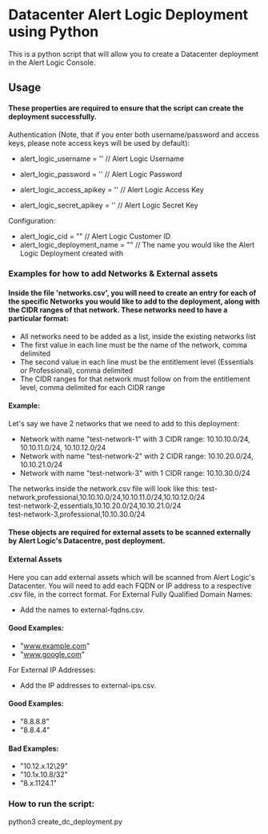 # Datacenter Alert Logic Deployment using Python
This is a python script that will allow you to create a Datacenter deployment in the Alert Logic Console.

## Usage
#### These properties are required to ensure that the script can create the deployment successfully. 

Authentication (Note, that if you enter both username/password and access keys, please note access keys will be used by default):
- alert_logic_username = '' // Alert Logic Username
- alert_logic_password = '' // Alert Logic Password

- alert_logic_access_apikey = '' // Alert Logic Access Key
- alert_logic_secret_apikey = '' // Alert Logic Secret Key

Configuration:
- alert_logic_cid = "" // Alert Logic Customer ID
- alert_logic_deployment_name = "" // The name you would like the Alert Logic Deployment created with

### Examples for how to add Networks & External assets
#### Inside the file 'networks.csv', you will need to create an entry for each of the specific Networks you would like to add to the deployment, along with the CIDR ranges of that network. These networks need to have a particular format: 
- All networks need to be added as a list, inside the existing networks list
- The first value in each line must be the name of the network, comma delimited
- The second value in each line must be the entitlement level (Essentials or Professional), comma delimited
- The CIDR ranges for that network must follow on from the entitlement level, comma delimited for each CIDR range

#### Example: 

Let's say we have 2 networks that we need to add to this deployment: 
- Network with name "test-network-1" with 3 CIDR range:  10.10.10.0/24, 10.10.11.0/24, 10.10.12.0/24
- Network with name "test-network-2" with 2 CIDR range:  10.10.20.0/24, 10.10.21.0/24
- Network with name "test-network-3" with 1 CIDR range:  10.10.30.0/24

The networks inside the network.csv file will look like this: 
test-network,professional,10.10.10.0/24,10.10.11.0/24,10.10.12.0/24<br />
test-network-2,essentials,10.10.20.0/24,10.10.21.0/24<br />
test-network-3,professional,10.10.30.0/24

#### These objects are required for external assets to be scanned externally by Alert Logic's Datacentre, post deployment. 
#### External Assets
Here you can add external assets which will be scanned from Alert Logic's Datacenter. 
You will need to add each FQDN or IP address to a respective .csv file, in the correct format.
For External Fully Qualified Domain Names:  
- Add the names to external-fqdns.csv.

#### Good Examples:
- "www.example.com"
- "www.google.com"

For External IP Addresses:
- Add the IP addresses to external-ips.csv.

#### Good Examples:
- "8.8.8.8"
- "8.8.4.4"

#### Bad Examples:
- "10.12.x.12\29"
- "10.1x.10.8/32"
- "8.x.1124.1"

### How to run the script: 
python3 create_dc_deployment.py
